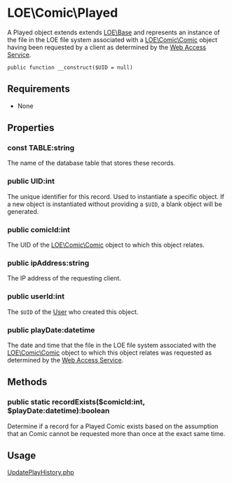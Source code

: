 # LOE\Comic\Played

A Played object extends extends [LOE\Base](../../Base.md) and represents an instance of the file in the LOE file system associated with a [LOE\Comic\Comic](./Comic.md) object having been requested by a client as determined by the [Web Access Service](https://github.com/outlawdesigns-io/WebAccessService).

`public function __construct($UID = null)`

## Requirements

* None

## Properties


### const TABLE:string

The name of the database table that stores these records.

### public UID:int
The unique identifier for this record. Used to instantiate a specific object. If a new object is instantiated without providing a `$UID`, a blank object will be generated.

### public comicId:int

The UID of the [LOE\Comic\Comic](./Comic.md) object to which this object relates.

### public ipAddress:string

The IP address of the requesting client.

### public userId:int

The `$UID` of the [User]() who created this object.

### public playDate:datetime

The date and time that the file in the LOE file system associated with the [LOE\Comic\Comic](./Comic.md) object to which this object relates was requested as determined by the [Web Access Service](https://github.com/outlawdesigns-io/WebAccessService).

## Methods

### public static recordExists($comicId:int, $playDate:datetime):boolean

Determine if a record for a Played Comic exists based on the assumption that an Comic cannot be requested more than once at the exact same time.

## Usage
[UpdatePlayHistory.php](https://github.com/outlawdesigns-io/LOEServer/blob/master/Processes/Jobs/UpdatePlayHistory.php)
